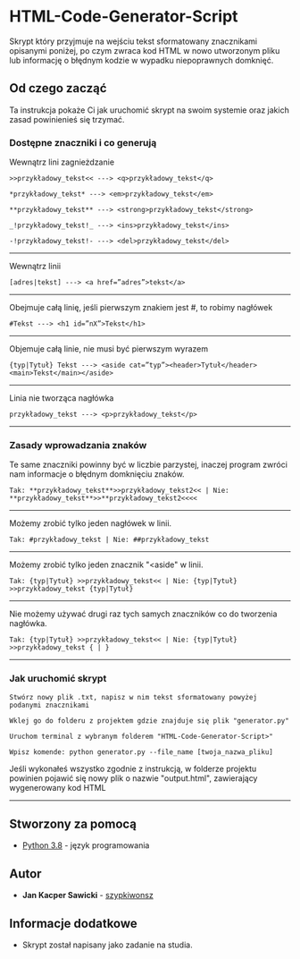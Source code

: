 # HTML-Code-Generator-Script

Skrypt który przyjmuje na wejściu tekst sformatowany znacznikami opisanymi poniżej, po czym zwraca kod HTML w nowo utworzonym pliku lub informację o błędnym kodzie w wypadku niepoprawnych domknięć.

## Od czego zacząć

Ta instrukcja pokaże Ci jak uruchomić skrypt na swoim systemie oraz jakich zasad powinienieś się trzymać.

### Dostępne znaczniki i co generują

Wewnątrz lini zagnieżdzanie

```
>>przykładowy_tekst<< ---> <q>przykładowy_tekst</q> 
```
```
*przykładowy_tekst* ---> <em>przykładowy_tekst</em>
```
```
**przykładowy_tekst** ---> <strong>przykładowy_tekst</strong>
```
```
_!przykładowy_tekst!_ ---> <ins>przykładowy_tekst</ins>
```
```
-!przykładowy_tekst!- ---> <del>przykładowy_tekst</del>
```
---

Wewnątrz linii

```
[adres|tekst] ---> <a href=”adres”>tekst</a>
```
---

Obejmuje całą linię, jeśli pierwszym znakiem jest #, to robimy nagłówek

```
#Tekst ---> <h1 id=”nX”>Tekst</h1>
```
---

Objemuje całą linie, nie musi być pierwszym wyrazem

```
{typ|Tytuł} Tekst ---> <aside cat=”typ”><header>Tytuł</header><main>Tekst</main></aside>
```
---

Linia nie tworząca nagłówka

```
przykładowy_tekst ---> <p>przykładowy_tekst</p>
```
---

### Zasady wprowadzania znaków

Te same znaczniki powinny być w liczbie parzystej, inaczej program zwróci nam informacje o błędnym domknięciu znaków.

```
Tak: **przykładowy_tekst**>>przykładowy_tekst2<< | Nie: **przykładowy_tekst**>>**przykładowy_tekst2<<<<
```
---

Możemy zrobić tylko jeden nagłówek w linii.

```
Tak: #przykładowy_tekst | Nie: ##przykładowy_tekst
```
---

Możemy zrobić tylko jeden znacznik "<aside" w linii.

```
Tak: {typ|Tytuł} >>przykładowy_tekst<< | Nie: {typ|Tytuł} >>przykładowy_tekst {typ|Tytuł}
```
---

Nie możemy używać drugi raz tych samych znaczników co do tworzenia nagłówka.

```
Tak: {typ|Tytuł} >>przykładowy_tekst<< | Nie: {typ|Tytuł} >>przykładowy_tekst { | }
```
---

### Jak uruchomić skrypt

```
Stwórz nowy plik .txt, napisz w nim tekst sformatowany powyżej podanymi znacznikami
```
```
Wklej go do folderu z projektem gdzie znajduje się plik "generator.py"
```
```
Uruchom terminal z wybranym folderem "HTML-Code-Generator-Script>"
```
```
Wpisz komende: python generator.py --file_name [twoja_nazwa_pliku]
```

Jeśli wykonałeś wszystko zgodnie z instrukcją, w folderze projektu powinien pojawić się nowy plik o nazwie "output.html", zawierający wygenerowany kod HTML

---

## Stworzony za pomocą

* [Python 3.8](https://www.python.org/) - język programowania

## Autor

* **Jan Kacper Sawicki** - [szypkiwonsz](https://github.com/szypkiwonsz)

## Informacje dodatkowe

* Skrypt został napisany jako zadanie na studia.
